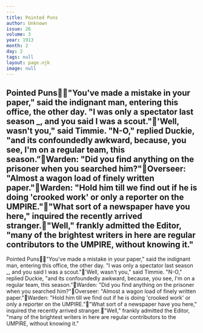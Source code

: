 ```yaml
---
---
title: Pointed Puns
author: Unknown
issue: 26
volume: 3
year: 1913
month: 2
day: 2
tags: null
layout: page.njk
image: null
---
```

Pointed Puns"You've made a mistake in your paper," said the indignant man, entering this office, the other day. "l was only a spectator last season _, and you said I was a scout."'Well, wasn't you," said Timmie. "N-O," replied Duckie, "and its confoundedly awkward, because, you see, I'm on a regular team, this season.”Warden: "Did you find anything on the prisoner when you searched him?"Overseer: "Almost a wagon load of finely written paper."Warden: "Hold him till we find out if he is doing 'crooked work' or only a reporter on the UMPIRE.""What sort of a newspaper have you here," inquired the recently arrived stranger."Well," frankly admitted the Editor, "many of the brightest writers in here are regular contributors to the UMPIRE, without knowing it."
---
Pointed Puns"You've made a mistake in your paper," said the indignant man, entering this office, the other day. "l was only a spectator last season _, and you said I was a scout."'Well, wasn't you," said Timmie. "N-O," replied Duckie, "and its confoundedly awkward, because, you see, I'm on a regular team, this season.”Warden: "Did you find anything on the prisoner when you searched him?"Overseer: "Almost a wagon load of finely written paper."Warden: "Hold him till we find out if he is doing 'crooked work' or only a reporter on the UMPIRE.""What sort of a newspaper have you here," inquired the recently arrived stranger."Well," frankly admitted the Editor, "many of the brightest writers in here are regular contributors to the UMPIRE, without knowing it."

